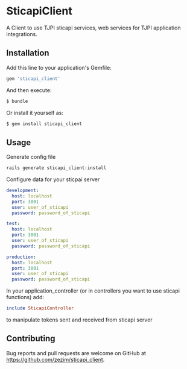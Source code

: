 # SticapiClient

A Client to use TJPI sticapi services, web services for TJPI application integrations.

## Installation

Add this line to your application's Gemfile:

```ruby
gem 'sticapi_client'
```

And then execute:

```bash
$ bundle
```

Or install it yourself as:

```bash
$ gem install sticapi_client
```

## Usage

Generate config file

```bash
rails generate sticapi_client:install
```

Configure data for your sticpai server

```yml
development:
  host: localhost
  port: 3001
  user: user_of_sticapi
  password: password_of_sticapi

test:
  host: localhost
  port: 3001
  user: user_of_sticapi
  password: password_of_sticapi

production:
  host: localhost
  port: 3001
  user: user_of_sticapi
  password: password_of_sticapi
```

In your application_controller (or in controllers you want to use sticapi functions) add:

```ruby
include SticapiController
```

to manipulate tokens sent and received from sticapi server

## Contributing

Bug reports and pull requests are welcome on GitHub at https://github.com/zezim/sticapi_client.
